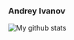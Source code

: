 ### Andrey Ivanov
![My github stats](https://github-readme-stats.vercel.app/api?username=knucklesuganda&show_icons=true&theme=radical)
<!--
